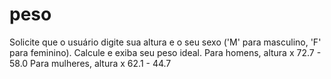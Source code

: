 # peso
Solicite que o usuário digite sua altura e o seu sexo ('M' para masculino, 'F' para feminino). Calcule e exiba seu peso ideal.  Para homens, altura x 72.7 - 58.0 Para mulheres, altura x 62.1 - 44.7
